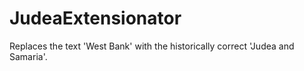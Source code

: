 JudeaExtensionator
==================

Replaces the text 'West Bank' with the historically correct 'Judea and Samaria'.
